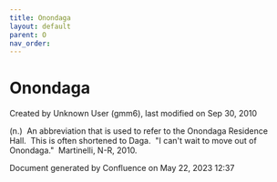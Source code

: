 ```yaml
---
title: Onondaga
layout: default
parent: O
nav_order:
---
```


# Onondaga

Created by  Unknown User (gmm6), last modified on Sep 30, 2010

(n.)  An abbreviation that is used to refer to the Onondaga Residence Hall.  This is often shortened to Daga.  &quot;I can't wait to move out of Onondaga.&quot;  Martinelli, N-R, 2010.

Document generated by Confluence on May 22, 2023 12:37


